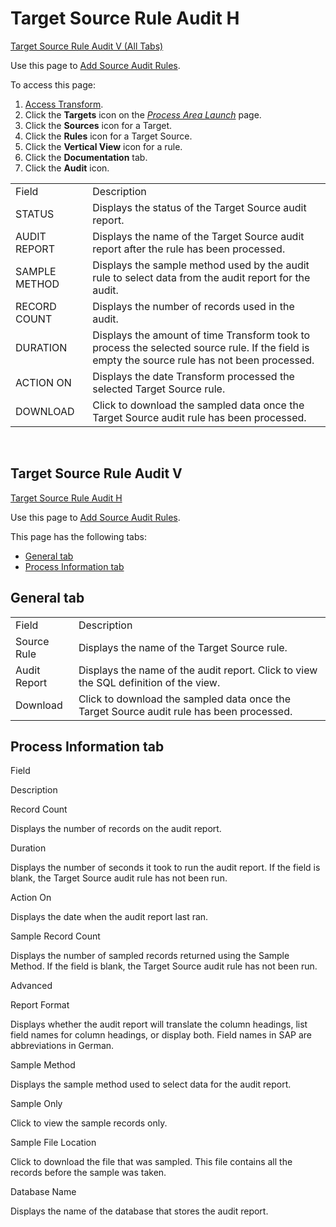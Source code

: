 # Target Source Rule Audit H <span id="Target_Source_Rule_Audit_H"></span>

[Target Source Rule Audit V (All Tabs)](#Target_Source_Rule_Audit_V)

<div class="use">

Use this page to [Add Source Audit
Rules](../Use_Cases/Add_Source_Audit_Rules.htm).

</div>

To access this page:

1.  [Access Transform](../Config/Access_Transform.htm).
2.  Click the **Targets** icon on the *[Process Area
    Launch](Process_Area_Launch.htm)* page.
3.  Click the **Sources** icon for a Target.
4.  Click the **Rules** icon for a Target Source.
5.  Click the **Vertical View** icon for a rule.
6.  Click the **Documentation** tab.
7.  Click the **Audit**
icon.

|               |                                                                                                                                               |
| ------------- | --------------------------------------------------------------------------------------------------------------------------------------------- |
| Field         | Description                                                                                                                                   |
| STATUS        | Displays the <span id="Status" class="popUpLink">status</span> of the Target Source audit report.                                             |
| AUDIT REPORT  | Displays the name of the Target Source audit report after the rule has been processed.                                                        |
| SAMPLE METHOD | Displays the sample method used by the audit rule to select data from the audit report for the audit.                                         |
| RECORD COUNT  | Displays the number of records used in the audit.                                                                                             |
| DURATION      | Displays the amount of time Transform took to process the selected source rule. If the field is empty the source rule has not been processed. |
| ACTION ON     | Displays the date Transform processed the selected Target Source rule.                                                                        |
| DOWNLOAD      | Click to download the sampled data once the Target Source audit rule has been processed.                                                      |

 

## <span id="Target_Source_Rule_Audit_V"></span>Target Source Rule Audit V

[Target Source Rule Audit H](Target_Source_Rule_Audit.htm)

<div class="use">

Use this page to [Add Source Audit
Rules](../Use_Cases/Add_Source_Audit_Rules.htm).

</div>

This page has the following tabs:

  - [General tab](#General_Tab)
  - [Process Information
tab](#Process_Information_Tab)

## <span id="General_Tab"></span>General tab

|              |                                                                                          |
| ------------ | ---------------------------------------------------------------------------------------- |
| Field        | Description                                                                              |
| Source Rule  | Displays the name of the Target Source rule.                                             |
| Audit Report | Displays the name of the audit report. Click to view the SQL definition of the view.     |
| Download     | Click to download the sampled data once the Target Source audit rule has been processed. |

## <span id="Process_Information_Tab"></span>Process Information tab

Field

Description

Record Count

Displays the number of records on the audit report.

Duration

Displays the number of seconds it took to run the audit report. If the
field is blank, the Target Source audit rule has not been run.

Action On

Displays the date when the audit report last ran.

Sample Record Count

Displays the number of sampled records returned using the Sample Method.
If the field is blank, the Target Source audit rule has not been run.

Advanced

Report Format

Displays whether the audit report will translate the column headings,
list field names for column headings, or display both. Field names in
SAP are abbreviations in German.

Sample Method

Displays the sample method used to select data for the audit report.

Sample Only

Click to view the sample records only.

Sample File Location

Click to download the file that was sampled. This file contains all the
records before the sample was taken.

Database Name

Displays the name of the database that stores the audit report.
